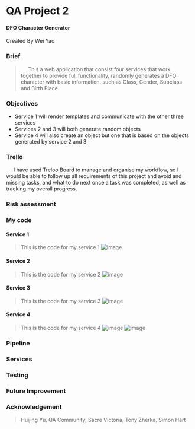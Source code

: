 # QA Project 2

#### DFO Character Generator

Created By Wei Yao

### Brief

 > &nbsp;&nbsp;&nbsp;&nbsp;&nbsp;This a web application that consist four services that work together to provide full functionality, randomly generates a DFO character with basic information, such as Class, Gender, Subclass and Birth Place.

### Objectives

* Service 1 will render templates and communicate with the other three services
* Services 2 and 3 will both generate random objects
* Service 4 will also create an object but one that is based on the objects generated by service 2 and 3

### Trello

&nbsp;&nbsp;&nbsp;&nbsp;&nbsp;I have used Treloo Board to manage and organise my workflow, so I would be able to follow up all requirements of this project and avoid and missing tasks, and what to do next once a task was completed, as well as tracking my overall progress.

### Risk assessment

### My code

#### Service 1

 > This is the code for my service 1
 > ![image](https://user-images.githubusercontent.com/76656869/168469996-3368eab4-c2ab-44de-b323-dfd0cde6a733.png)

#### Service 2

 > This is the code for my service 2
 > ![image](https://user-images.githubusercontent.com/76656869/168470279-33787f70-6f54-45b7-9f8a-d042d54d751f.png)

#### Service 3

 > This is the code for my service 3
 > ![image](https://user-images.githubusercontent.com/76656869/168470297-c7b726f6-1cfb-4517-944b-4d70fea64b55.png)

#### Service 4

 > This is the code for my service 4
 > ![image](https://user-images.githubusercontent.com/76656869/168470209-e0887351-4247-46c5-a9d7-c73e42ca262c.png)
 > ![image](https://user-images.githubusercontent.com/76656869/168470224-1ec4ea58-9817-45b7-83d5-83b52eb2a29a.png)

### Pipeline

### Services

### Testing

### Future Improvement

### Acknowledgement

 > Huijing Yu, QA Community, Sacre Victoria, Tony Zherka, Simon Hart
